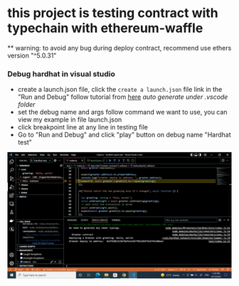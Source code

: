 # this project is testing contract with typechain with ethereum-waffle

** warning: to avoid any bug during deploy contract, recommend use ethers version "^5.0.31"

### Debug hardhat in visual studio

- create a launch.json file, click the `create a launch.json` file link in the "Run and Debug"
follow tutorial from [here](https://code.visualstudio.com/docs/editor/debugging)
*auto generate under .vscode folder*
- set the debug name and args follow command we want to use, you can view my example in file launch.json
- click breakpoint line at any line in testing file
- Go to "Run and Debug" and click "play" button on debug name "Hardhat test"
  
![debug](https://github.com/Thanasornsawan/hardhat-typechain/blob/main/images/testDebug.jpg)